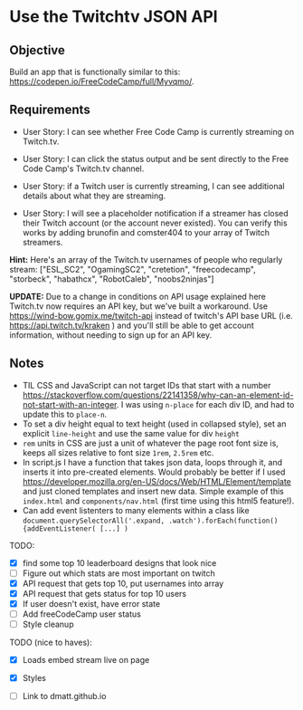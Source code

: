# Use the Twitchtv JSON API

## Objective

Build an app that is functionally similar to this: https://codepen.io/FreeCodeCamp/full/Myvqmo/.

## Requirements

* User Story: I can see whether Free Code Camp is currently streaming on Twitch.tv.

* User Story: I can click the status output and be sent directly to the Free Code Camp's Twitch.tv channel.

* User Story: if a Twitch user is currently streaming, I can see additional details about what they are streaming.

* User Story: I will see a placeholder notification if a streamer has closed their Twitch account (or the account never existed). You can verify this works by adding brunofin and comster404 to your array of Twitch streamers.

**Hint:** Here's an array of the Twitch.tv usernames of people who regularly stream: ["ESL_SC2", "OgamingSC2", "cretetion", "freecodecamp", "storbeck", "habathcx", "RobotCaleb", "noobs2ninjas"]

**UPDATE:** Due to a change in conditions on API usage explained here Twitch.tv now requires an API key, but we've built a workaround. Use https://wind-bow.gomix.me/twitch-api instead of twitch's API base URL (i.e. https://api.twitch.tv/kraken ) and you'll still be able to get account information, without needing to sign up for an API key.

## Notes

- TIL CSS and JavaScript can not target IDs that start with a number https://stackoverflow.com/questions/22141358/why-can-an-element-id-not-start-with-an-integer. I was using `n-place` for each div ID, and had to update this to `place-n`.
- To set a div height equal to text height (used in collapsed style), set an explicit `line-height` and use the same value for div `height`
- `rem` units in CSS are just a unit of whatever the page root font size is, keeps all sizes relative to font size `1rem`, `2.5rem` etc.
- In script.js I have a function that takes json data, loops through it, and inserts it into pre-created elements. Would probably be better if I used https://developer.mozilla.org/en-US/docs/Web/HTML/Element/template and just cloned templates and insert new data. Simple example of this `index.html` and `components/nav.html` (first time using this html5 feature!).
- Can add event listenters to many elements within a class like `document.querySelectorAll('.expand, .watch').forEach(function() {addEventListener( [...] )`

TODO:

- [X] find some top 10 leaderboard designs that look nice
- [ ] Figure out which stats are most important on twitch
- [X] API request that gets top 10, put usernames into array
- [X] API request that gets status for top 10 users
- [X] If user doesn't exist, have error state
- [ ] Add freeCodeCamp user status
- [ ] Style cleanup

TODO (nice to haves):

- [X] Loads embed stream live on page
- [X] Styles
- [ ] Link to dmatt.github.io

